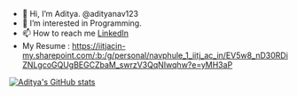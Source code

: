 - 👋 Hi, I’m Aditya. @adityanav123
- 👀 I’m interested in Programming.
- 📫 How to reach me [LinkedIn](https://www.linkedin.com/in/adityanavphule/)
- My Resume : https://iitjacin-my.sharepoint.com/:b:/g/personal/navphule_1_iitj_ac_in/EV5w8_nD30RDiZNLgcoGQUgBEGCZbaM_swrzV3QqNIwqhw?e=yMH3aP

<!---
adityanav123/adityanav123 is a ✨ special ✨ repository because its `README.md` (this file) appears on your GitHub profile.
You can click the Preview link to take a look at your changes.
--->

[![Aditya's GitHub stats](https://github-readme-stats.vercel.app/api?username=adityanav123)](https://github.com/adityanav123/github-readme-stats)
